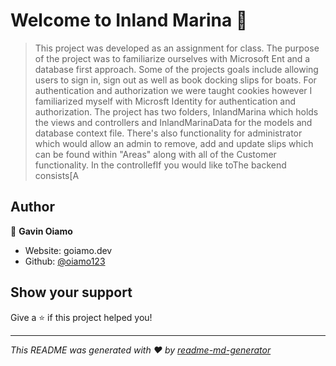 # Welcome to Inland Marina 👋

> This project was developed as an assignment for class. The purpose of the project was to familiarize ourselves with Microsoft Ent and a database first approach. Some of the projects goals include allowing users to sign in, sign out as well as book docking slips for boats. For authentication and authorization we were taught cookies however I familiarized myself with Microsft Identity for authentication and authorization.
> The project has two folders, InlandMarina which holds the views and controllers and InlandMarinaData for the models and database context file. There's also functionality for administrator which would allow an admin to remove, add and update slips which can be found within &#34;Areas&#34; along with all of the Customer functionality. In the controllefIf you would like toThe backend consists[A

## Author

👤 **Gavin Oiamo**

* Website: goiamo.dev
* Github: [@oiamo123](https://github.com/oiamo123)

## Show your support

Give a ⭐️ if this project helped you!


***
_This README was generated with ❤️ by [readme-md-generator](https://github.com/kefranabg/readme-md-generator)_
